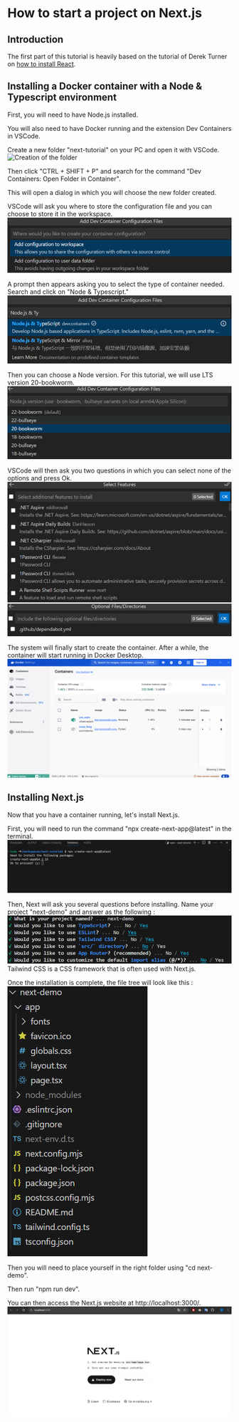 # How to start a project on Next.js

## Introduction

The first part of this tutorial is heavily based on the tutorial of Derek Turner on [how to install React](https://derekturner.github.io/IT-docs-24/#/Block_REACT/section_5/reactDevelopment1?id=dockervite-client-side-app).

## Installing a Docker container with a Node & Typescript environment

First, you will need to have Node.js installed.

You will also need to have Docker running and the extension Dev Containers in VSCode.

Create a new folder "next-tutorial" on your PC and open it with VSCode.
![Creation of the folder](/Internet-Technologies/src/assets/images/create-folder.png)

Then click "CTRL + SHIFT + P" and search for the command "Dev Containers: Open Folder in Container".

This will open a dialog in which you will choose the new folder created.

VSCode will ask you where to store the configuration file and you can choose to store it in the workspace.
![](/src/assets/images/add-config-workspace.png)

A prompt then appears asking you to select the type of container needed. Search and click on "Node & Typescript."
![](/src/assets/images/choose-environement.png)

Then you can choose a Node version. For this tutorial, we will use LTS version 20-bookworm.
![](/src/assets/images/choose-node-version.png)

VSCode will then ask you two questions in which you can select none of the options and press Ok.
![](/src/assets/images/no-option-1.png)
![](/src/assets/images/no-option-2.png)

The system will finally start to create the container.
After a while, the container will start running in Docker Desktop.
![](/src/assets/images/docker-container-running.png)




## Installing Next.js

Now that you have a container running, let's install Next.js.

First, you will need to run the command "npx create-next-app@latest" in the terminal.
![](/src/assets/images/press-y-to-install.png)

Then, Next will ask you several questions before installing. Name your project "next-demo" and answer as the following :
![](/src/assets/images/questions-asked.png)
Tailwind CSS is a CSS framework that is often used with Next.js.

Once the installation is complete, the file tree will look like this :
![](/src/assets/images/file-tree-next.png)

Then you will need to place yourself in the right folder using "cd next-demo".

Then run "npm run dev".

You can then access the Next.js website at http://localhost:3000/.
![](/src/assets/images/next-website.png)